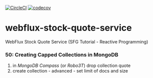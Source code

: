 [![CircleCI](https://circleci.com/gh/artshishkin/webflux-stock-quote-service.svg?style=svg)](https://circleci.com/gh/artshishkin/webflux-stock-quote-service)
[![codecov](https://codecov.io/gh/artshishkin/webflux-stock-quote-service/branch/master/graph/badge.svg)](https://codecov.io/gh/artshishkin/webflux-stock-quote-service)
# webflux-stock-quote-service
WebFlux Stock Quote Service (SFG Tutorial - Reactive Programming)

### 50: Creating Capped Collections in MongoDB

1.  in _MongoDB Compass_ (or _Robo3T_) drop collection quote
2.  create collection - advanced - set limit of docs and size
